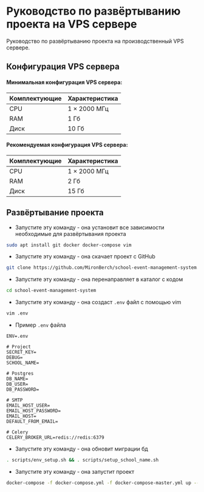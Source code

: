 # Руководство по развёртыванию проекта на VPS сервере

Руководство по развёртыванию проекта на производственный VPS сервере.

## Конфигурация VPS сервера

#### Минимальная конфигурация VPS сервера:
| Комплектующие | Характеристика |
| ------ | ------ |
| CPU | 1 × 2000 МГц |
| RAM | 1 Гб |
| Диск | 10 Гб |

#### Рекомендуемая конфигурация VPS сервера:
| Комплектующие | Характеристика |
| ------ | ------ |
| CPU | 1 × 2000 МГц |
| RAM | 2 Гб |
| Диск | 15 Гб |

## Развёртывание проекта

- Запустите эту команду - она установит все зависимости необходимые для развёртывания проекта
```sh
sudo apt install git docker docker-compose vim
```

- Запустите эту команду - она скачает проект с GitHub
```sh
git clone https://github.com/MironBerch/school-event-management-system.git
```

- Запустите эту команду - она перенаправляет в каталог с кодом
```sh
cd school-event-management-system
```

- Запустите эту команду - она создаст `.env` файл с помощью vim 
```sh
vim .env
```

- Пример `.env` файла
```dotenv
ENV=.env

# Project
SECRET_KEY=
DEBUG=
SCHOOL_NAME=

# Postgres
DB_NAME=
DB_USER=
DB_PASSWORD=

# SMTP
EMAIL_HOST_USER=
EMAIL_HOST_PASSWORD=
EMAIL_HOST=
DEFAULT_FROM_EMAIL=

# Celery
CELERY_BROKER_URL=redis://redis:6379
```

- Запустите эту команду - она обновит миграции бд
```sh
. scripts/env_setup.sh && . scripts/setup_school_name.sh
```

- Запустите эту команду - она запустит проект
```sh
docker-compose -f docker-compose.yml -f docker-compose-master.yml up --build -d
```
